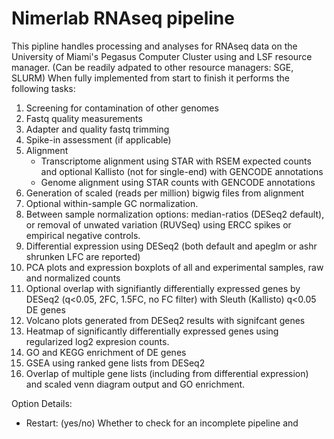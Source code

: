 # Nimerlab RNAseq pipeline

This pipline handles processing and analyses for RNAseq data on the University of Miami's Pegasus Computer Cluster using and LSF resource manager.  (Can be readily adpated to other resource managers: SGE, SLURM)  When fully implemented from start to finish it performs the following tasks:

1. Screening for contamination of other genomes
2. Fastq quality measurements
3. Adapter and quality fastq trimming
4. Spike-in assessment (if applicable)
5. Alignment
	- Transcriptome alignment using STAR with RSEM expected counts and optional Kallisto (not for single-end) with GENCODE annotations
	- Genome alignment using STAR counts with GENCODE annotations
6. Generation of scaled (reads per million) bigwig files from alignment
7. Optional within-sample GC normalization.
8. Between sample normalization options: median-ratios (DESeq2 default), or removal of unwated variation (RUVSeq) using ERCC spikes or empirical negative controls.
9. Differential expression using DESeq2 (both default and apeglm or ashr shrunken LFC are reported)
10. PCA plots and expression boxplots of all and experimental samples, raw and normalized counts
11. Optional overlap with signifiantly differentially expressed genes by DESeq2 (q<0.05, 2FC, 1.5FC, no FC filter) with Sleuth (Kallisto) q<0.05 DE genes 
12. Volcano plots generated from DESeq2 results with signifcant genes
13. Heatmap of significantly differentially expressed genes using regularized log2 expresion counts.
14. GO and KEGG enrichment of DE genes
15. GSEA using ranked gene lists from DESeq2
16. Overlap of multiple gene lists (including from differential expression) and scaled venn diagram output and GO enrichment.

Option Details:
* Restart: (yes/no) Whether to check for an incomplete pipeline and pickup where left off, or restart from scratch.
* ERCC_spike: align reads to spike index using STAR.
* Normalization: 
	* Median-Ratios = default DESeq2 method normalization: median of ratios of observed counts. Also reports apeglm lfc shrunken values.
	* ERCC = Account for unwanted variation between samples using spike in counts. (RUVSeq implementation).  Also reports ashr lfc shrunken values.
	* Empirical = Account for unwanted variation between samples using non-differentially expressed genes to estimate unwanted variance (RUVSeq implementation). Also reports ashr lfc shrunken values.
* Alignment_Mode: Whether to align to transcriptome with RSEM-STAR (default) or to genome with STAR.
* Signature_Mode: Output signature will either be DESeq2 differentially expressed genes or an overlap of Slueth and DESeq2.
* GC_Normalizaiton: Yes implements within-lane loess normalzation based on gene GC content (EDASeq).  Recommended for samples sequenced in different sequencing runs.  If not 'Nimer' this adds over an hour for CG content file generatation.
* Sequencing_type: paired or single end sequencing.

Other options:
*  Spike_matrix: if not aligning and using ERCC, path to file containing ERCCs counts.
*  Count_matrix: if not aligning, path to a file containing gene names as rows(first column), sample names as columns(top row), and gene counts in cells.
*  Sig_matrix: if solely performing overlaps, path to file with samples names (top row) and gene names to overlap below. Overlap of over two columns will be performed (1v2, 3v4... etc)

Lab options if running outside of Nimer Lab access:
* Scratch folder: Folder for staging.
* RSEM_STAR_index: Specify location of previously generated index for alignment.
	* To create the index for transcriptome alignment use rsem-prepare-reference function.  Recommendations: --star, gencocde .gtf, no_alt genome assembly.
* STAR_index: Specify location of previously generated index for alignment.
* Kallisto_index: Specify location of previously generated index for alignment. Create using default Kallisto index function.
* ERCC_STAR_index: Specify location of previously generated STAR index for spike-ins.
	* To create:  donwload ERCC fasta and gtf, use STAR genomeGenerate function
* ChrNameLength_file: path to RSEM_STAR generated ChrNameLength file in the RSEM_STAR_index or STAR_index folder.  For bigwig generation.
* Project: project for job submission
* GSEA_jar: Specify location of GSEA.jar (tested with GSEA-3.0.jar)
* Gene_names: optional. provide path to a pickled dictionary to add an attribute such as 'gene_name' to the count_matrix.  Useful for STAR alinging where gene_id is default.  

The pipeline handles multiple entry/exit points and can parse complex experimental designs and compensation types for DE.  In case of error, the pipeline restarts from the last completed step. Progress is tracked in a .log file in the output directory.

All submission scripts, error and output files are saved.

## Instructions for installation and use:

### This pipeline is compatable with UM Pegasus.

1. Download https://repo.continuum.io/miniconda/Miniconda3-latest-Linux-x86_64.sh to your nethome folder.
2. Install miniconda: 'bash ~/Miniconda3-latest-Linux-x86_64.sh'
3. After installation type the following commands:

> module rm python
> conda env create -f /projects/ctsi/nimerlab/DANIEL/tools/nimerlab-pipelines/RNAseq/environment.yml

 - If this env throws errors, check that miniconda is installed in $HOME/miniconda3/ or change the bottom of the environment.yml file as needed.  If there is a package error, try removing the version of that package from the .yml file and trying again.

4. OPTIONAL SETUP:
	- For use of contamination screen (fastq screen):
		- generate the relevant bowtie2 indices and add the path were indicated in options_files/fastq_screen.conf. (many premade by illumina at https://support.illumina.com/sequencing/sequencing_software/igenome.html)
		- unhash relvant lines before each desired DATABASE
		- cp fastq_screen.conf ~/miniconda3/envs/RNAseq/share/fastq-screen-0.11.3-0/
	- Files for mm10 and hg38 GC Content by gene is found in the options_files folder.  Requires ENSEMBL format annotation if used.
	- ERCC mix file provided in options_files folder.  If using a different control set, mimic this format for use.
5. Copy '/projects/ctsi/nimerlab/DANIEL/tools/nimerlab-pipelines/RNAseq/RNAseq_experiment_file.yml' into your run folder.
6. Rename your experiment file as needed and edit the file to fit your experiment using a text editor (ie. textEdit).
7. Copy '/projects/ctsi/nimerlab/DANIEL/tools/nimerlab-pipelines/RNAseq/RNAseq' into your run folder.
8. From your run folder, run analysis with this command (replacing 'RNAseq_expiermental_file.yml' with your experimental filename:
	
> bsub -q general -n 1 -R 'rusage[mem=3000]' -W 120:00 -o RNAseq.out -e RNAseq.err -P <project> <<< 'module rm python share-rpms65;source activate RNAseq;./RNAseq.py -f RNAseq_experimental_file.yml' 

9. In case of error, use the above command to pick up from last completed step.  Until the pipeline is complete, all files are stored and can be accessed in the scratch folder.

### RNAseq.py can be imported to python as a module with the following attributes:
	
Experiment object can be passed to the following functions and returned: exp = function(exp):
- RNAseq.DESeq2()
- RNAseq.fastq_cat()       
- RNAseq.fastq_screen()
- RNAseq.GO_enrich()
- RNAseq.fastqc()
- RNAseq.GSEA()
- RNAseq.final_qc()
- RNAseq.principal_component_analysis()
- RNAseq.star()
- RNAseq.rsem()
- RNAseq.Sleuth()
- RNAseq.kallisto()
- RNAseq.sigs()
- RNAseq.clustermap()
- RNAseq.spike()
- RNAseq.splicing()
- RNAseq.overlaps()
- RNAseq.stage()    
- RNAseq.trim()
- RNAseq.GC_normalization()

#### Helper functions:
- RNAseq.parse_yaml() takes required -f yaml file and parses an new experimental object or loads an incomplete one     
- RNAseq.plot_venn2(Series=pd.Series(), string_name_of_overlap='', folder='') scaled venn of an overlap
- RNAseq.scaled_bigwig(in_bam='/path/to/bam',out_bw='/path/to/bw',job_log_folder=exp.job_folder,name='',genome=exp.genome) scales bam to bigwig rpm
- RNAseq.job_wait(id_list=exp.job_id, job_log_folder=exp.job_folder, log_file=exp.log_file) waits for submitted job to finish
- RNAseq.send_job(command_list=[], job_name='', job_log_folder=exp.job_folder, q='', mem='', log_file=exp.log_file) sends job to LSF resource manager
- RNAseq.enrichr(gene_list=[], description='', out_dir='')
- RNAseq.plot_PCA(counts=pd.Dataframe(), colData=pd.Dataframe(), out_dir='', name='')
- RNAseq.volcano(results=pd.Dataframe(DESeq2_results), sig_up=[], sig_down=[], name='', out_dir='')
- RNAseq.RUV(data=pd.DataFrame(counts),design='~',colData=pd.DataFrame(),type='ercc'or'empirical',log=exp.log_file, ERCC_counts=pd.DataFrame(), comparison='', plot_dir='')
- RNAseq.plot_exp(data=pd.DataFrame(), plot_dir='', exp_type='', name='')

